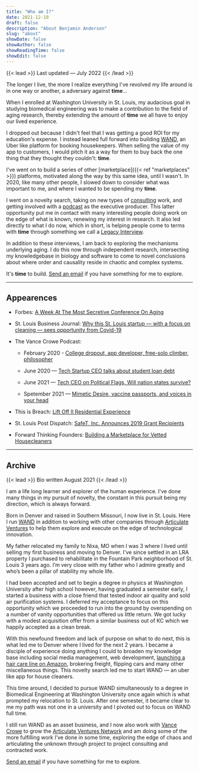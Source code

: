 ```yaml
---
title: "Who am I?"
date: 2021-12-10
draft: false
description: "About Benjamin Anderson"
slug: "about"
showDate: false
showAuthor: false
showReadingTime: false
showEdit: false
---
```

{{< lead >}}
Last updated — July 2022
{{< /lead >}}

The longer I live, the more I realize everything I've revolved my life around is in one way or another, a adversary against **time**...

When I enrolled at Washington University in St. Louis, my audacious goal in studying biomedical engineering was to make a contribution to the field of aging research, thereby extending the amount of **time** we all have to enjoy our lived experience. 

I dropped out because I didn't feel that I was getting a good ROI for my education's expense. I instead leaned full forward into building [WAND](https://wandusa.com/), an Uber like platform for booking housekeepers. When selling the value of my app to customers, I would pitch it as a way for them to buy back the one thing that they thought they couldn't: **time**. 

I've went on to build a series of other [marketplace]({{< ref "marketplaces" >}}) platforms, motivated along the way by this same idea, until I wasn't. In 2020, like many other people, I slowed down to consider what was important to me, and where I wanted to be spending my **time**. 

I went on a novelty search, taking on new types of [consulting](https://www.articulate.ventures/) work, and getting involved with a [podcast](https://www.vancecrowe.com/podcast) as the executive producer. This latter opportunity put me in contact with many interesting people doing work on the edge of what is known, renewing my interest in research. It also led directly to what I do now, which in short, is helping people come to terms with **time** through something we call a [Legacy Interview](https://legacyinterviews.com/).

In addition to these interviews, I am back to exploring the mechanisms underlying aging. I do this now through independent research, intersecting my knowledgebase in biology and software to come to novel conclusions about where order and causality reside in chaotic and complex systems. 

It's **time** to build. [Send an email](mailto:me@benjaminbanderson.com) if you have something for me to explore. 

---
## Appearences

- Forbes: [A Week At The Most Secretive Conference On Aging](https://www.forbes.com/sites/alexzhavoronkov/2022/06/29/a-week-at-the-most-secretive-conference-on-aging/?sh=2a108820201d)

- St. Louis Business Journal: [Why this St. Louis startup — with a focus on cleaning — sees opportunity from Covid-19](https://www.bizjournals.com/stlouis/news/2020/05/20/st-louis-cleaning-startup-sees-opportunity.html)

- The Vance Crowe Podcast:

    - February 2020 - [College dropout, app developer, free-solo climber, philosopher](https://share.transistor.fm/s/0a3af1ba)

    - June 2020 — [Tech Startup CEO talks about student loan debt](https://share.transistor.fm/s/0961d3b1)

    - June 2021 — [Tech CEO on Political Flags, Will nation states survive?](https://share.transistor.fm/s/e7b75f0e)

    - Spetember 2021 — [Mimetic Desire, vaccine passports, and voices in your head](https://share.transistor.fm/s/815116bd)

- This is Breach: [Lift Off II Residential Experience](https://youtu.be/iJnLIOX_50I?t=309)

- St. Louis Post Dispatch: [SafeT, Inc. Announces 2019 Grant Recipients](https://www.stltoday.com/pr/business/st-louis-based-safet-inc-announces-2019-grant-recipients/article_a4f1c452-e09a-11e9-b853-97fb7d0da59e.html)

- Forward Thinking Founders: [Building a Marketplace for Vetted Housecleaners](https://share.transistor.fm/s/f8e4e55f)
    
---
## Archive

{{< lead >}}
Bio written August 2021
{{< /lead >}}

I am a life long learner and explorer of the human experience. I've done many things in my pursuit of novelty, the constant in this pursuit being my direction, which is always forward.

Born in Denver and raised in Southern Missouri, I now live in St. Louis. Here I run [WAND](https://wandusa.com/) in addition to working with other companies through [Articulate Ventures](https://articulate.ventures/) to help them explore and execute on the edge of technological innovation.

My father relocated my family to Nixa, MO when I was 3 where I lived until selling my first business and moving to Denver. I've since settled in an LRA property I purchased to rehabilitate in the Fountain Park neighborhood of St. Louis 3 years ago. I’m very close with my father who I admire greatly and who’s been a pillar of stability my whole life. 

I had been accepted and set to begin a degree in physics at Washington University after high school however, having graduated a semester early, I started a business with a close friend that tested indoor air quality and sold air purification systems. I deferred my acceptance to focus on this opportunity which we proceeded to run into the ground by overspending on a number of vanity opportunities that offered us little return. We got lucky with a modest acquisition offer from a similar business out of KC which we happily accepted as a clean break. 

With this newfound freedom and lack of purpose on what to do next, this is what led me to Denver where I lived for the next 2 years. I became a disciple of experience doing anything I could to broaden my knowledge base including social media management, web development, [launching a hair care line on Amazon](https://www.amazon.com/Beauty-Personal-Care-CHAD-CO-SALON/s?rh=n%3A3760911%2Cp_89%3ACHAD+%26+CO.+SALON), brokering freight, flipping cars and many other miscellaneous things. This novelty search led me to start WAND — an uber like app for house cleaners. 

This time around, I decided to pursue WAND simultaneously to a degree in Biomedical Engineering at Washington University once again which is what prompted my relocation to St. Louis. After one semester, it became clear to me my path was not one in a university and I pivoted out to focus on WAND full time. 

I still run WAND as an asset business, and I now also work with [Vance Crowe](https://www.vancecrowe.com/) to grow the [Articulate Ventures Network](https://network.articulate.ventures/)  and am doing some of the more fulfilling work I’ve done in some time, exploring the edge of chaos and articulating the unknown through project to project consulting and contracted work.

[Send an email](mailto:me@benjaminbanderson.com) if you have something for me to explore. 